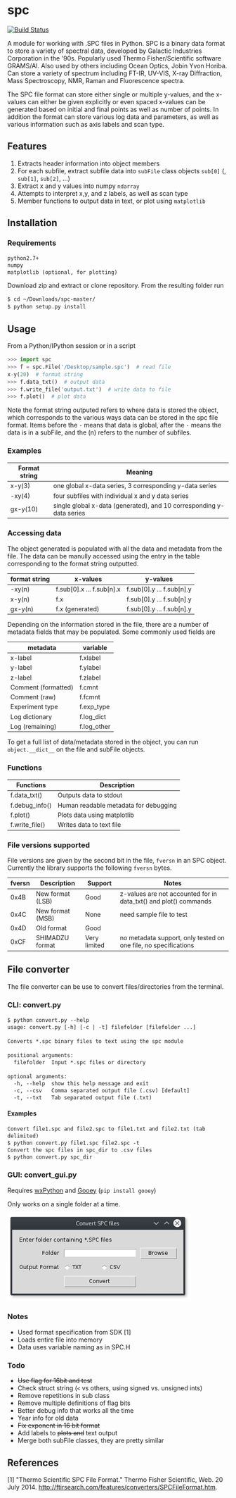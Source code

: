 # spc

[![Build Status](https://travis-ci.org/rohanisaac/spc.svg?branch=master)](https://travis-ci.org/rohanisaac/spc)

A module for working with .SPC files in Python. SPC is a binary data format to store a variety of spectral data, developed by Galactic Industries Corporation in the '90s. Popularly used  Thermo Fisher/Scientific software  GRAMS/AI. Also used by others including Ocean Optics, Jobin Yvon Horiba. Can store a variety of spectrum including FT-IR, UV-VIS, X-ray Diffraction, Mass Spectroscopy, NMR, Raman and Fluorescence spectra.

The SPC file format can store either single or multiple y-values, and the x-values can either be given explicitly or even spaced x-values can be generated based on initial and final points as well as number of points. In addition the format can store various log data and parameters, as well as various information such as axis labels and scan type.

## Features
1. Extracts header information into object members
2. For each subfile, extract subfile data into `subFile` class objects `sub[0]` (, `sub[1]`, `sub[2]`, ...)
3. Extract x and y values into numpy `ndarray`
3. Attempts to interpret x,y, and z labels, as well as scan type
4. Member functions to output data in text, or plot using `matplotlib`

## Installation

### Requirements

```
python2.7+
numpy
matplotlib (optional, for plotting)
```

Download zip and extract or clone repository. From the resulting folder run

```bash
$ cd ~/Downloads/spc-master/
$ python setup.py install
```

## Usage

From a Python/IPython session or in a script

```python
>>> import spc
>>> f = spc.File('/Desktop/sample.spc')  # read file
x-y(20)  # format string
>>> f.data_txt()  # output data
>>> f.write_file('output.txt')  # write data to file
>>> f.plot()  # plot data
```

Note the format string outputed refers to where data is stored the object, which corresponds to the various ways data can be stored in the spc file format. Items before the `-` means that data is global, after the `-` means the data is in a subFile, and the (n) refers to the number of subfiles.

### Examples

|Format string | Meaning                                                              |
|--------------|----------------------------------------------------------------------|
|x-y(3)        | one global x-data series, 3 corresponding y-data series              |
|-xy(4)        | four subfiles with individual x and y data series                    |
|gx-y(10)      | single global x-data (generated), and 10 corresponding y-data series |


### Accessing data

The object generated is populated with all the data and metadata from the file. The data can be manully accessed using the entry in the table corresponding to the format string outputted. 

| format string | x-values                  | y-values                  |
|---------------|---------------------------|---------------------------|
| -xy(n)        | f.sub[0].x ... f.sub[n].x | f.sub[0].y ... f.sub[n].y |
| x-y(n)        | f.x                       | f.sub[0].y ... f.sub[n].y |
| gx-y(n)       | f.x (generated)           | f.sub[0].y ... f.sub[n].y |

Depending on the information stored in the file, there are a number of metadata fields that may be populated. Some commonly used fields are 

| metadata            | variable        |
|---------------------|-----------------|
| x-label             | f.xlabel        |
| y-label             | f.ylabel        |
| z-label             | f.zlabel        |
| Comment (formatted) | f.cmnt          |
| Comment (raw)       | f.fcmnt         |
| Experiment type     | f.exp_type      |
| Log dictionary      | f.log_dict      |
| Log (remaining)     | f.log_other     |

To get a full list of data/metadata stored in the object, you can run `object.__dict__` on the file and subFile objects. 

### Functions

| Functions      | Description                               |
|----------------|-------------------------------------------|
| f.data_txt()   | Outputs data to stdout                    |
| f.debug_info() | Human readable metadata for debugging     |
| f.plot()       | Plots data using matplotlib               |
| f.write_file() | Writes data to text file                  |


### File versions supported

File versions are given by the second bit in the file, `fversn` in an SPC object.
Currently the library supports the following `fversn` bytes.

| fversn | Description      | Support      | Notes                                                                                              |
|--------|------------------|--------------|----------------------------------------------------------------------------------------------------|
| 0x4B   | New format (LSB) | Good         | z-values are not accounted for in data_txt() and plot() commands |
| 0x4C   | New format (MSB) | None         | need sample file to test                                                                           |
| 0x4D   | Old format       | Good      |                                                                                                    |
| 0xCF   | SHIMADZU format  | Very limited | no metadata support, only tested on one file, no specifications                                    |


## File converter

The file converter can be use to convert files/directories from the terminal.

### CLI: convert.py

```
$ python convert.py --help
usage: convert.py [-h] [-c | -t] filefolder [filefolder ...]

Converts *.spc binary files to text using the spc module

positional arguments:
  filefolder  Input *.spc files or directory

optional arguments:
  -h, --help  show this help message and exit
  -c, --csv   Comma separated output file (.csv) [default]
  -t, --txt   Tab separated output file (.txt)
```

#### Examples

	Convert file1.spc and file2.spc to file1.txt and file2.txt (tab delimited)
	$ python convert.py file1.spc file2.spc -t
	Convert the spc files in spc_dir to .csv files
	$ python convert.py spc_dir

### GUI: convert_gui.py

Requires [wxPython](http://www.wxpython.org/download.php) and [Gooey](https://github.com/chriskiehl/Gooey) (`pip install gooey`)

Only works on a single folder at a time.

![Graphical interface based on Gooey](images/gui.png)

### Notes
+ Used format specification from SDK [1]
+ Loads entire file into memory
+ Data uses variable naming as in SPC.H

### Todo
+ ~~Use flag for 16bit and test~~
+ Check struct string (`<` vs others, using signed vs. unsigned ints)
+ Remove repetitions in sub class
+ Remove multiple definitions of flag bits
+ Better debug info that works all the time
+ Year info for old data
+ ~~Fix exponent in 16 bit format~~
+ Add labels to ~~plots and~~ text output
+ Merge both subFile classes, they are pretty similar

## References
[1] "Thermo Scientific SPC File Format." Thermo Fisher Scientific, Web. 20 July 2014. <http://ftirsearch.com/features/converters/SPCFileFormat.htm>.
